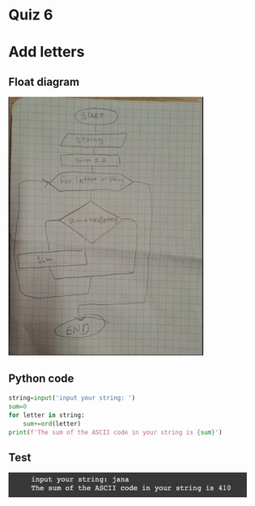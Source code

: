 # Quiz 6

# Add letters

## Float diagram

![](quiz006.png)
## Python code
```.py
string=input('input your string: ')
sum=0
for letter in string:
    sum+=ord(letter)
print(f'The sum of the ASCII code in your string is {sum}')
```
## Test
![](quiz6.png)
